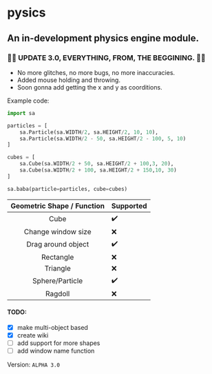 # pysics
## An in-development physics engine module.


### 💫💫 UPDATE 3.0, EVERYTHING, FROM, THE BEGGINING. 💫💫
 - No more glitches, no more bugs, no more inaccuracies.
 - Added mouse holding and throwing.
 - Soon gonna add getting the x and y as coorditions.

Example code:
```python
import sa

particles = [
    sa.Particle(sa.WIDTH/2, sa.HEIGHT/2, 10, 10),
    sa.Particle(sa.WIDTH/2 - 50, sa.HEIGHT/2 - 100, 5, 10)
]

cubes = [
    sa.Cube(sa.WIDTH/2 + 50, sa.HEIGHT/2 + 100,3, 20),
    sa.Cube(sa.WIDTH/2 + 100, sa.HEIGHT/2 + 150,10, 30)
]

sa.baba(particle=particles, cube=cubes)

```

|                               Geometric Shape / Function                               |                         Supported                                             
|:--------------------------------------------------------------------------------------:|:-------------------------------------------------------------------|
| Cube                                                                                   | ✔️                                                                |
| Change window size  | ❌  
| Drag around object | ✔️
| Rectangle                                                                              | ❌                                                     |
| Triangle  | ❌
| Sphere/Particle | ✔️
| Ragdoll | ❌




#### TODO:
- [x] make multi-object based
- [x] create wiki
- [ ] add support for more shapes
- [ ] add window name function

Version: ``ALPHA 3.0``
